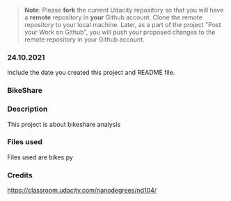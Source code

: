 >**Note**: Please **fork** the current Udacity repository so that you will have a **remote** repository in **your** Github account. Clone the remote repository to your local machine. Later, as a part of the project "Post your Work on Github", you will push your proposed changes to the remote repository in your Github account.

### 24.10.2021
Include the date you created this project and README file.

### BikeShare

### Description
This project is about bikeshare analysis
### Files used
Files used are bikes.py

### Credits
https://classroom.udacity.com/nanodegrees/nd104/